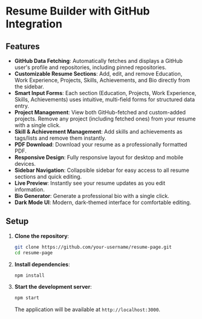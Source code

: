 # Resume Builder with GitHub Integration

## Features

- **GitHub Data Fetching**: Automatically fetches and displays a GitHub user's profile and repositories, including pinned repositories.
- **Customizable Resume Sections**: Add, edit, and remove Education, Work Experience, Projects, Skills, Achievements, and Bio directly from the sidebar.
- **Smart Input Forms**: Each section (Education, Projects, Work Experience, Skills, Achievements) uses intuitive, multi-field forms for structured data entry.
- **Project Management**: View both GitHub-fetched and custom-added projects. Remove any project (including fetched ones) from your resume with a single click.
- **Skill & Achievement Management**: Add skills and achievements as tags/lists and remove them instantly.
- **PDF Download**: Download your resume as a professionally formatted PDF.
- **Responsive Design**: Fully responsive layout for desktop and mobile devices.
- **Sidebar Navigation**: Collapsible sidebar for easy access to all resume sections and quick editing.
- **Live Preview**: Instantly see your resume updates as you edit information.
- **Bio Generator**: Generate a professional bio with a single click.
- **Dark Mode UI**: Modern, dark-themed interface for comfortable editing.

## Setup

1. **Clone the repository**:

   ```bash
   git clone https://github.com/your-username/resume-page.git
   cd resume-page
   ```

2. **Install dependencies**:

   ```bash
   npm install
   ```

3. **Start the development server**:

   ```bash
   npm start
   ```

   The application will be available at `http://localhost:3000`.

